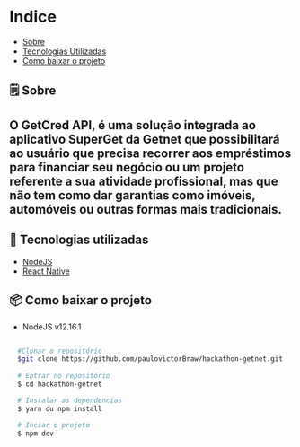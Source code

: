 <h1 align="center">
  <img scr="./scr/assets/images/getcred.png">
</h1>

# Indice
- [Sobre](#-Sobre)
- [Tecnologias Utilizadas](#-tecnologias-Utilizadas)
- [Como baixar o projeto](#-como-baixar-o-projeto)

## 🗒 Sobre



O **GetCred API**, é uma solução integrada ao aplicativo SuperGet da Getnet que possibilitará ao usuário que precisa recorrer aos empréstimos para financiar seu negócio ou um projeto referente a sua atividade profissional, mas que não tem como dar garantias como imóveis, automóveis ou outras formas mais tradicionais.
---

## 🚀 Tecnologias utilizadas

- [NodeJS](https://nodejs.org/en/')
- [React Native](https://reactnative.dev/)


## 📦 Como baixar o projeto

* NodeJS v12.16.1

```bash

  #Clonar o repositório
  $git clone https://github.com/paulovictorBraw/hackathon-getnet.git
  
  # Entrar no repositório
  $ cd hackathon-getnet

  # Instalar as dependencias
  $ yarn ou npm install 

  # Inciar o projeto
  $ npm dev

```